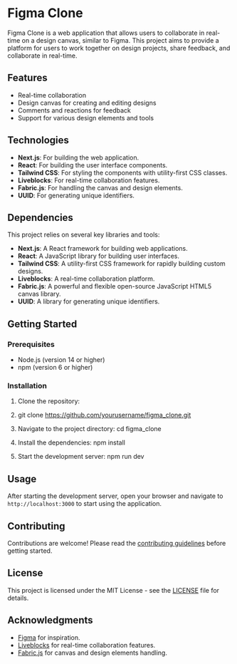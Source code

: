 # Figma Clone

Figma Clone is a web application that allows users to collaborate in real-time on a design canvas, similar to Figma. This project aims to provide a platform for users to work together on design projects, share feedback, and collaborate in real-time.

## Features

- Real-time collaboration
- Design canvas for creating and editing designs
- Comments and reactions for feedback
- Support for various design elements and tools

## Technologies

- **Next.js**: For building the web application.
- **React**: For building the user interface components.
- **Tailwind CSS**: For styling the components with utility-first CSS classes.
- **Liveblocks**: For real-time collaboration features.
- **Fabric.js**: For handling the canvas and design elements.
- **UUID**: For generating unique identifiers.

## Dependencies

This project relies on several key libraries and tools:

- **Next.js**: A React framework for building web applications.
- **React**: A JavaScript library for building user interfaces.
- **Tailwind CSS**: A utility-first CSS framework for rapidly building custom designs.
- **Liveblocks**: A real-time collaboration platform.
- **Fabric.js**: A powerful and flexible open-source JavaScript HTML5 canvas library.
- **UUID**: A library for generating unique identifiers.

## Getting Started

### Prerequisites

- Node.js (version 14 or higher)
- npm (version 6 or higher)

### Installation

1. Clone the repository:
2. git clone https://github.com/yourusername/figma_clone.git

2. Navigate to the project directory:
cd figma_clone

3. Install the dependencies:
npm install

4. Start the development server:
npm run dev


## Usage

After starting the development server, open your browser and navigate to `http://localhost:3000` to start using the application.

## Contributing

Contributions are welcome! Please read the [contributing guidelines](CONTRIBUTING.md) before getting started.

## License

This project is licensed under the MIT License - see the [LICENSE](LICENSE) file for details.

## Acknowledgments

- [Figma](https://www.figma.com/) for inspiration.
- [Liveblocks](https://liveblocks.io/) for real-time collaboration features.
- [Fabric.js](http://fabricjs.com/) for canvas and design elements handling.